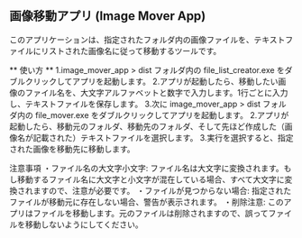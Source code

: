 
## 画像移動アプリ (Image Mover App)
このアプリケーションは、指定されたフォルダ内の画像ファイルを、テキストファイルにリストされた画像名に従って移動するツールです。

** 使い方 **
1.image_mover_app > dist フォルダ内の file_list_creator.exe をダブルクリックしてアプリを起動します。
2.アプリが起動したら、移動したい画像のファイル名を、大文字アルファベットと数字で入力します。1行ごとに入力し、テキストファイルを保存します。
3.次に image_mover_app > dist フォルダ内の file_mover.exe をダブルクリックしてアプリを起動します。
2.アプリが起動したら、移動元のフォルダ、移動先のフォルダ、そして先ほど作成した（画像名が記載された）テキストファイルを選択します。
3.実行を選択すると、指定された画像を移動先に移動します。

注意事項
・ファイル名の大文字小文字: ファイル名は大文字に変換されます。もし移動するファイル名に大文字と小文字が混在している場合、すべて大文字に変換されますので、注意が必要です。
・ファイルが見つからない場合: 指定されたファイルが移動元に存在しない場合、警告が表示されます。
・削除注意: このアプリはファイルを移動します。元のファイルは削除されますので、誤ってファイルを移動しないようにしてください。


